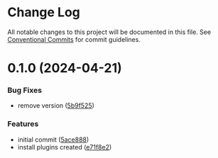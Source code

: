 # Change Log

All notable changes to this project will be documented in this file.
See [Conventional Commits](https://conventionalcommits.org) for commit guidelines.

# 0.1.0 (2024-04-21)

### Bug Fixes

- remove version ([5b9f525](https://github.com/ferusfax/ferusfax/commit/5b9f525ea997c3d22bb7fff003ef73e903a669a0))

### Features

- initial commit ([5ace888](https://github.com/ferusfax/ferusfax/commit/5ace8881e454294c3024b84550b283f925fd42bd))
- install plugins created ([e71f8e2](https://github.com/ferusfax/ferusfax/commit/e71f8e2c113edf6d391ff76b458170818fbde5f6))
